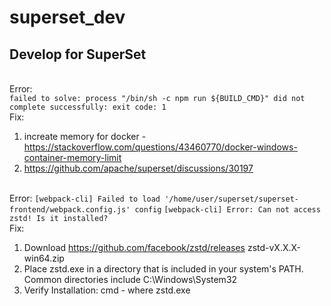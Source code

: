 # superset_dev
## Develop for SuperSet

<br>Error:
<br>`failed to solve: process "/bin/sh -c npm run ${BUILD_CMD}" did not complete successfully: exit code: 1`
<br>Fix:
1. increate memory for docker - https://stackoverflow.com/questions/43460770/docker-windows-container-memory-limit
2. https://github.com/apache/superset/discussions/30197

<br>Error:
`[webpack-cli] Failed to load '/home/user/superset/superset-frontend/webpack.config.js' config`
`[webpack-cli] Error: Can not access zstd! Is it installed?`
<br>Fix: 
1. Download https://github.com/facebook/zstd/releases zstd-vX.X.X-win64.zip
2. Place zstd.exe in a directory that is included in your system's PATH. Common directories include C:\Windows\System32
3. Verify Installation: cmd - where zstd.exe
